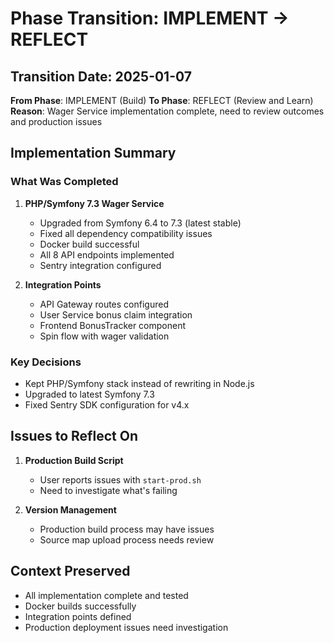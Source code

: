 # Phase Transition: IMPLEMENT → REFLECT

## Transition Date: 2025-01-07
**From Phase**: IMPLEMENT (Build)
**To Phase**: REFLECT (Review and Learn)
**Reason**: Wager Service implementation complete, need to review outcomes and production issues

## Implementation Summary

### What Was Completed
1. **PHP/Symfony 7.3 Wager Service**
   - Upgraded from Symfony 6.4 to 7.3 (latest stable)
   - Fixed all dependency compatibility issues
   - Docker build successful
   - All 8 API endpoints implemented
   - Sentry integration configured

2. **Integration Points**
   - API Gateway routes configured
   - User Service bonus claim integration
   - Frontend BonusTracker component
   - Spin flow with wager validation

### Key Decisions
- Kept PHP/Symfony stack instead of rewriting in Node.js
- Upgraded to latest Symfony 7.3
- Fixed Sentry SDK configuration for v4.x

## Issues to Reflect On

1. **Production Build Script**
   - User reports issues with `start-prod.sh`
   - Need to investigate what's failing

2. **Version Management**
   - Production build process may have issues
   - Source map upload process needs review

## Context Preserved
- All implementation complete and tested
- Docker builds successfully
- Integration points defined
- Production deployment issues need investigation